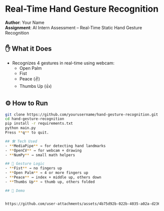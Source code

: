 # Real-Time Hand Gesture Recognition

**Author**: Your Name  
**Assignment**: AI Intern Assessment – Real-Time Static Hand Gesture Recognition  

## ✋ What it Does
- Recognizes 4 gestures in real-time using webcam:
  - Open Palm
  - Fist
  - Peace (✌️)
  - Thumbs Up (👍)

## ⚙️ How to Run
```bash
git clone https://github.com/yourusername/hand-gesture-recognition.git
cd hand-gesture-recognition
pip install -r requirements.txt
python main.py
Press **q** to quit.

## 🛠️ Tech Used
- **MediaPipe** → for detecting hand landmarks  
- **OpenCV** → for webcam + drawing  
- **NumPy** → small math helpers  

## 🧠 Gesture Logic
- **Fist** → no fingers up  
- **Open Palm** → 4 or more fingers up  
- **Peace** → index + middle up, others down  
- **Thumbs Up** → thumb up, others folded  

## 🎥 Demo


https://github.com/user-attachments/assets/4b75d92b-022b-4035-a02a-d236bff4ec6f


